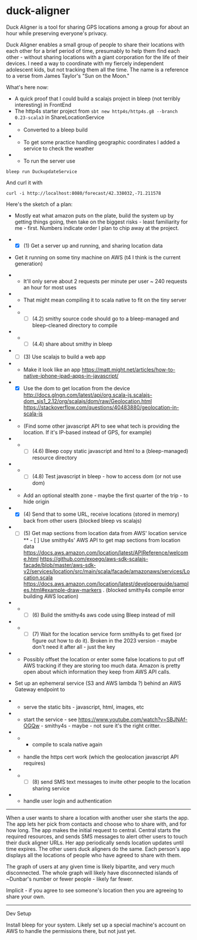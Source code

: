 # duck-aligner
Duck Aligner is a tool for sharing GPS locations among a group for about an hour while preserving everyone's privacy.

Duck Aligner enables a small group of people to share their locations with each other for a brief period of time, presumably to help them find each other - without sharing locations with a giant corporation for the life of their devices. I need a way to coordinate with my fiercely independent adolescent kids, but not tracking them all the time. The name is a reference to a verse from James Taylor's "Sun on the Moon."
             
What's here now:

* A quick proof that I could build a scalajs project in bleep (not terribly interesting) in FrontEnd
* The http4s starter project from `sbt new http4s/http4s.g8 --branch 0.23-scala3` in ShareLocationService 
* * Converted to a bleep build
* * To get some practice handling geographic coordinates I added a service to check the weather
* * To run the server use 

```shell
bleep run DuckupdateService
```
And curl it with   

```shell
curl -i http://localhost:8080/forecast/42.338032,-71.211578
```

Here's the sketch of a plan:

* Mostly eat what amazon puts on the plate, build the system up by getting things going, then take on the biggest risks - least familiarity for me - first. Numbers indicate order I plan to chip away at the project.
          
* - [x] (1) Get a server up and running, and sharing location data
* Get it running on some tiny machine on AWS (t4 I think is the current generation)
* * It'll only serve about 2 requests per minute per user ~ 240 requests an hour for most uses
* * That might mean compiling it to scala native to fit on the tiny server
* * - [ ] (4.2) smithy source code should go to a bleep-managed and bleep-cleaned directory to compile
* * - [ ] (4.4) share about smithy in bleep

* - [ ] (3) Use scalajs to build a web app
* *  Make it look like an app https://matt.might.net/articles/how-to-native-iphone-ipad-apps-in-javascript/
* - [x] Use the dom to get location from the device http://docs.glngn.com/latest/api/org.scala-js.scalajs-dom_sjs1_2.12/org/scalajs/dom/raw/Geolocation.html https://stackoverflow.com/questions/40483880/geolocation-in-scala-js
* * (Find some other javascript API to see what tech is providing the location. If it's IP-based instead of GPS, for example)
* * - [ ] (4.6) Bleep copy static javascript and html to a (bleep-managed) resource directory
* * - [ ] (4.8) Test javascript in bleep - how to access dom (or not use dom)
* * Add an optional stealth zone - maybe the first quarter of the trip - to hide origin
* - [x] (4) Send that to some URL, receive locations (stored in memory) back from other users (blocked bleep vs scalajs)
* - [ ] (5) Get map sections from location data from AWS' location service
** - [ ] Use smithy4s' AWS API to get map sections from location data https://docs.aws.amazon.com/location/latest/APIReference/welcome.html https://github.com/exoego/aws-sdk-scalajs-facade/blob/master/aws-sdk-v2/services/location/src/main/scala/facade/amazonaws/services/Location.scala https://docs.aws.amazon.com/location/latest/developerguide/samples.html#example-draw-markers . (blocked smithy4s compile error building AWS location)
* * - [ ] (6) Build the smithy4s aws code using Bleep instead of mill
* * - [ ] (7) Wait for the location service form smithy4s to get fixed (or figure out how to do it). Broken in the 2023 version - maybe don't need it after all - just the key
* * Possibly offset the location or enter some false locations to put off AWS tracking if they are storing too much data. Amazon is pretty open about which information they keep from AWS API calls.        
* Set up an ephemeral service (S3 and AWS lambda ?) behind an AWS Gateway endpoint to 
* * serve the static bits - javascript, html, images, etc
* * start the service - see https://www.youtube.com/watch?v=SBJNAf-OGQw - smithy4s - maybe - not sure it's the right critter.
* * * compile to scala native again
* * handle the https cert work (which the geolocation javascript API requires)
* * - [ ] (8) send SMS text messages to invite other people to the location sharing service
* * handle user login and authentication 

---

When a user wants to share a location with another user she starts the app. The app lets her pick from contacts and choose who to share with, and for how long. The app makes the initial request to central. Central starts the required resources, and sends SMS messages to alert other users to touch their duck aligner URLs. Her app periodically sends location updates until time expires. The other users duck aligners do the same. Each person's app displays all the locations of people who have agreed to share with them. 

The graph of users at any given time is likely bipartite, and very much disconnected. The whole graph will likely have disconnected islands of ~Dunbar's number or fewer people - likely far fewer.

Implicit - if you agree to see someone's location then you are agreeing to share your own.


---

Dev Setup

Install bleep for your system. Likely set up a special machine's account on AWS to handle the permissions there, but not just yet.